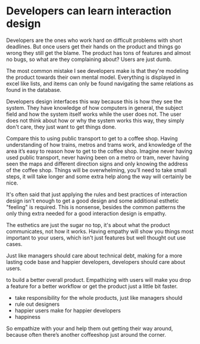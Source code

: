 # Developers can learn interaction design

Developers are the ones who work hard on difficult problems with short deadlines. But once users get their hands on the product and things go wrong they still get the blame. The product has tons of features and almost no bugs, so what are they complaining about? Users are just dumb. 

The most common mistake I see developers make is that they're modeling the product towards their own mental model. Everything is displayed in excel like lists, and items can only be found navigating the same relations as found in the database.

Developers design interfaces this way because this is how they see the system. They have knowledge of how computers in general, the subject field and how the system itself works while the user does not. The user does not think about how or why the system works this way, they simply don't care, they just want to get things done.

Compare this to using public transport to get to a coffee shop. Having understanding of how trains, metros and trams work, and knowledge of the area it’s easy to reason how to get to the coffee shop. Imagine never having used public transport, never having been on a metro or tram, never having seen the maps and different direction signs and only knowing the address of the coffee shop. Things will be overwhelming, you’ll need to take small steps, it will take longer and some extra help along the way will certainly be nice.

It's often said that just applying the rules and best practices of interaction design isn't enough to get a good design and some additional esthetic "feeling" is required. This is nonsense, besides the common patterns the only thing extra needed for a good interaction design is empathy.

The esthetics are just the sugar no top, it's about what the product communicates, not how it works. Having empathy will show you things most important to your users, which isn't just features but well thought out use cases.

Just like managers should care about technical debt, making for a more lasting code base and happier developers, developers should care about users.

 to build a better overall product. Empathizing with users will make you drop a feature for a better workflow or get the product just a little bit faster.

- take responsibility for the whole products, just like managers should
- rule out designers
- happier users make for happier developers
- happiness

So empathize with your and help them out getting their way around, because often there’s another coffeeshop just around the corner.